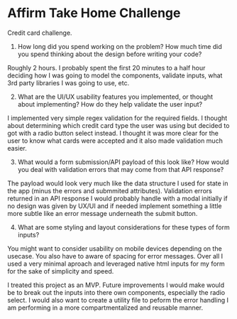 # Affirm Take Home Challenge
Credit card challenge.

1. How long did you spend working on the problem? How much time did you spend thinking about the design before writing your code?

Roughly 2 hours. I probably spent the first 20 minutes to a half hour deciding how I was going to model the components, validate inputs, what 3rd party libraries I was going to use, etc.


2. What are the UI/UX usability features you implemented, or thought about implementing? How do they help validate the user input?

I implemented very simple regex validation for the required fields. I thought about determining which credit card type the user was using but decided to got with a radio button select instead. I thought it was more clear for the user to know what cards were accepted and it also made validation much easier.


3. What would a form submission/API payload of this look like? How would you deal with validation errors that may come from that API response?

The payload would look very much like the data structure I used for state in the app (minus the errors and submmited attributes). Validation errors returned in an API response I would probably handle with a modal initially if no design was given by UX/UI and if needed implement something a little more subtle like an error message underneath the submit button.


4. What are some styling and layout considerations for these types of form inputs?

You might want to consider usability on mobile devices depending on the usecase. You also have to aware of spacing for error messages. Over all I used a very minimal aproach and leveraged native html inputs for my form for the sake of simplicity and speed. 

I treated this project as an MVP. Future improvements I would make would be to break out the inputs into there own components, especially the radio select. I would also want to create a utility file to peform the error handling I am performing in a more compartmentalized and reusable manner. 
